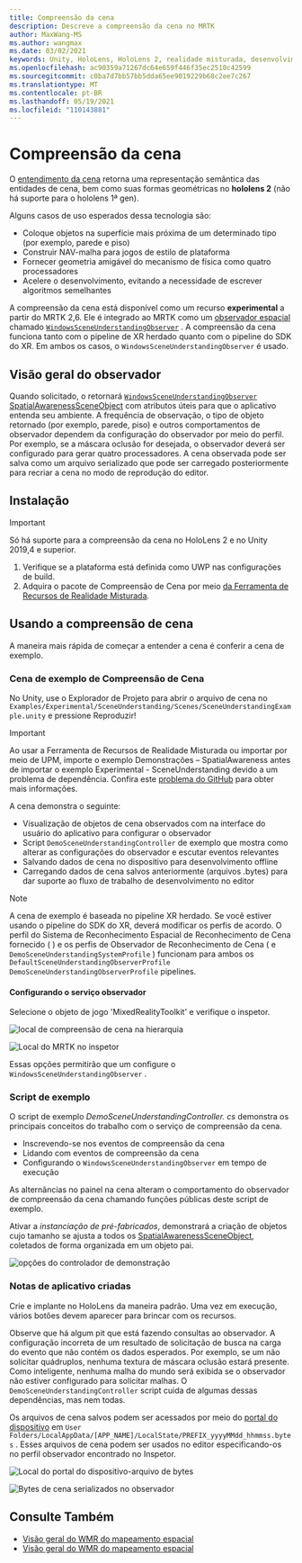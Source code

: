 ```yaml
---
title: Compreensão da cena
description: Descreve a compreensão da cena no MRTK
author: MaxWang-MS
ms.author: wangmax
ms.date: 03/02/2021
keywords: Unity, HoloLens, HoloLens 2, realidade misturada, desenvolvimento, MRTK, compreensão da cena
ms.openlocfilehash: ac90359a71267dc64e659f446f35ec2510c42599
ms.sourcegitcommit: c0ba7d7bb57bb5dda65ee9019229b68c2ee7c267
ms.translationtype: MT
ms.contentlocale: pt-BR
ms.lasthandoff: 05/19/2021
ms.locfileid: "110143881"
---
```

# <a name="scene-understanding"></a>Compreensão da cena

O [entendimento da cena](/windows/mixed-reality/scene-understanding) retorna uma representação semântica das entidades de cena, bem como suas formas geométricas no __hololens 2__ (não há suporte para o hololens 1ª gen).

Alguns casos de uso esperados dessa tecnologia são:
* Coloque objetos na superfície mais próxima de um determinado tipo (por exemplo, parede e piso)
* Construir NAV-malha para jogos de estilo de plataforma
* Fornecer geometria amigável do mecanismo de física como quatro processadores
* Acelere o desenvolvimento, evitando a necessidade de escrever algoritmos semelhantes

A compreensão da cena está disponível como um recurso __experimental__ a partir do MRTK 2,6. Ele é integrado ao MRTK como um [observador espacial](spatial-awareness-getting-started.md#register-observers) chamado [`WindowsSceneUnderstandingObserver`](xref:Microsoft.MixedReality.Toolkit.WindowsSceneUnderstanding.Experimental.WindowsSceneUnderstandingObserver) . A compreensão da cena funciona tanto com o pipeline de XR herdado quanto com o pipeline do SDK do XR. Em ambos os casos, o `WindowsSceneUnderstandingObserver` é usado.

## <a name="observer-overview"></a>Visão geral do observador

Quando solicitado, o retornará [`WindowsSceneUnderstandingObserver`](xref:Microsoft.MixedReality.Toolkit.WindowsSceneUnderstanding.Experimental.WindowsSceneUnderstandingObserver) [SpatialAwarenessSceneObject](xref:Microsoft.MixedReality.Toolkit.Experimental.SpatialAwareness.SpatialAwarenessSceneObject) com atributos úteis para que o aplicativo entenda seu ambiente. A frequência de observação, o tipo de objeto retornado (por exemplo, parede, piso) e outros comportamentos de observador dependem da configuração do observador por meio do perfil. Por exemplo, se a máscara oclusão for desejada, o observador deverá ser configurado para gerar quatro processadores. A cena observada pode ser salva como um arquivo serializado que pode ser carregado posteriormente para recriar a cena no modo de reprodução do editor.

## <a name="setup"></a>Instalação

> [!IMPORTANT]
> Só há suporte para a compreensão da cena no HoloLens 2 e no Unity 2019,4 e superior.

1. Verifique se a plataforma está definida como UWP nas configurações de build.
1. Adquira o pacote de Compreensão de Cena por meio [da Ferramenta de Recursos de Realidade Misturada](https://aka.ms/MRFeatureTool).

## <a name="using-scene-understanding"></a>Usando a compreensão de cena

A maneira mais rápida de começar a entender a cena é conferir a cena de exemplo.

### <a name="scene-understanding-sample-scene"></a>Cena de exemplo de Compreensão de Cena

No Unity, use o Explorador de Projeto para abrir o arquivo de cena no `Examples/Experimental/SceneUnderstanding/Scenes/SceneUnderstandingExample.unity` e pressione Reproduzir!

> [!IMPORTANT]
> Ao usar a Ferramenta de Recursos de Realidade Misturada ou importar por meio de UPM, importe o exemplo Demonstrações – SpatialAwareness antes de importar o exemplo Experimental - SceneUnderstanding devido a um problema de dependência. Confira este [problema do GitHub](https://github.com/microsoft/MixedRealityToolkit-Unity/issues/9431) para obter mais informações.

A cena demonstra o seguinte:

* Visualização de objetos de cena observados com na interface do usuário do aplicativo para configurar o observador
* Script `DemoSceneUnderstandingController` de exemplo que mostra como alterar as configurações do observador e escutar eventos relevantes
* Salvando dados de cena no dispositivo para desenvolvimento offline
* Carregando dados de cena salvos anteriormente (arquivos .bytes) para dar suporte ao fluxo de trabalho de desenvolvimento no editor

> [!NOTE] 
> A cena de exemplo é baseada no pipeline XR herdado. Se você estiver usando o pipeline do SDK do XR, deverá modificar os perfis de acordo. O perfil do Sistema de Reconhecimento Espacial de Reconhecimento de Cena fornecido ( ) e os perfis de Observador de Reconhecimento de Cena ( e `DemoSceneUnderstandingSystemProfile` ) funcionam para ambos os `DefaultSceneUnderstandingObserverProfile` `DemoSceneUnderstandingObserverProfile` pipelines.

#### <a name="configuring-the-observer-service"></a>Configurando o serviço observador

Selecione o objeto de jogo 'MixedRealityToolkit' e verifique o inspetor.

![local de compreensão de cena na hierarquia](../images/spatial-awareness/MRTKHierarchy.png)

![Local do MRTK no inspetor](../images/spatial-awareness/MRTKLocation.png)

Essas opções permitirão que um configure o `WindowsSceneUnderstandingObserver` .

### <a name="example-script"></a>Script de exemplo

O script de exemplo _DemoSceneUnderstandingController. cs_ demonstra os principais conceitos do trabalho com o serviço de compreensão da cena.

* Inscrevendo-se nos eventos de compreensão da cena
* Lidando com eventos de compreensão da cena
* Configurando o `WindowsSceneUnderstandingObserver` em tempo de execução

As alternâncias no painel na cena alteram o comportamento do observador de compreensão da cena chamando funções públicas deste script de exemplo.

Ativar a *instanciação de pré-fabricados*, demonstrará a criação de objetos cujo tamanho se ajusta a todos os [SpatialAwarenessSceneObject](xref:Microsoft.MixedReality.Toolkit.Experimental.SpatialAwareness.SpatialAwarenessSceneObject), coletados de forma organizada em um objeto pai.

![opções do controlador de demonstração](../images/spatial-awareness/Controller.png)

### <a name="built-app-notes"></a>Notas de aplicativo criadas

Crie e implante no HoloLens da maneira padrão. Uma vez em execução, vários botões devem aparecer para brincar com os recursos.

Observe que há algum pit que está fazendo consultas ao observador. A configuração incorreta de um resultado de solicitação de busca na carga do evento que não contém os dados esperados. Por exemplo, se um não solicitar quádruplos, nenhuma textura de máscara oclusão estará presente. Como inteligente, nenhuma malha do mundo será exibida se o observador não estiver configurado para solicitar malhas. O `DemoSceneUnderstandingController` script cuida de algumas dessas dependências, mas nem todas.

Os arquivos de cena salvos podem ser acessados por meio do [portal do dispositivo](/windows/mixed-reality/using-the-windows-device-portal) em `User Folders/LocalAppData/[APP_NAME]/LocalState/PREFIX_yyyyMMdd_hhmmss.bytes` . Esses arquivos de cena podem ser usados no editor especificando-os no perfil observador encontrado no Inspetor.

![Local do portal do dispositivo-arquivo de bytes](../images/spatial-awareness/BytesInDevicePortal.png)

![Bytes de cena serializados no observador](../images/spatial-awareness/BytesLocationInObserver.png)

## <a name="see-also"></a>Consulte Também

* [Visão geral do WMR do mapeamento espacial](/windows/mixed-reality/scene-understanding)
* [Visão geral do WMR do mapeamento espacial](/windows/mixed-reality/scene-understanding-sdk)